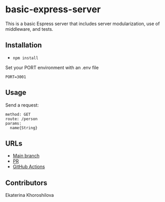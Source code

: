# basic-express-server

This is a basic Espress server that includes server modularization, use of middleware, and tests.

## Installation

* `npm install`

Set your PORT environment with an .env file

```text
PORT=3001
```

## Usage

Send a request:

```text
method: GET
route: /person
params:
  name{String}
```

## URLs

- [Main branch](https://basic-express-server-entg.onrender.com/)
- [PR](https://github.com/KatKho/basic-express-server/pull/1)
- [GitHub Actions](https://github.com/KatKho/basic-express-server/actions)

## Contributors

Ekaterina Khoroshilova